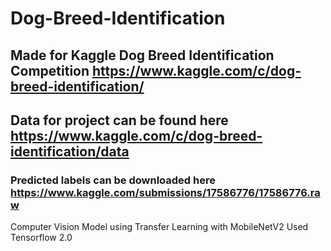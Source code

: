 # Dog-Breed-Identification
## Made for Kaggle Dog Breed Identification Competition https://www.kaggle.com/c/dog-breed-identification/
## Data for project can be found here https://www.kaggle.com/c/dog-breed-identification/data
### Predicted labels can be downloaded here https://www.kaggle.com/submissions/17586776/17586776.raw
Computer Vision Model using Transfer Learning with MobileNetV2
Used Tensorflow 2.0
